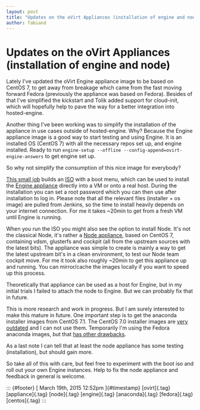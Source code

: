```yaml
---
layout: post
title: "Updates on the oVirt Appliances (installation of engine and node)"
author: fabiand
---
```



Updates on the oVirt Appliances (installation of engine and node)
=================================================================

Lately I've updated the oVirt Engine appliance image to be based on
CentOS 7, to get away from breakage which came from the fast moving
forward Fedora (previously the appliance was based on Fedora). Besides
of that I've simplified the kickstart and Tolik added support for
cloud-init, which will hopefully help to pave the way for a better
integration into hosted-engine.

Another thing I've been working was to simplify the installation of the
appliance in use cases outside of hosted-engine. Why? Because the Engine
appliance image is a good way to start testing and using Engine. It is
an installed OS (CentOS 7) with all the necessary repos set up, and
engine installed. Ready to run
`engine-setup --offline --config-append=ovirt-engine-answers` to get
engine set up.

So why not simplify the consumption of this nice image for everybody?

[This small
job](http://jenkins.ovirt.org/job/fabiand_boo_build_testing/) builds an
[ISO](http://jenkins.ovirt.org/job/fabiand_boo_build_testing/lastSuccessfulBuild/artifact/ovirt-ipxe.iso)
with a boot menu, which can be used to install the [Engine
appliance](http://jenkins.ovirt.org/job/ovirt-appliance_engine-3.5_master_merged/)
directly into a VM or onto a real host. During the installation you can
set a root password which you can then use after installation to log in.
Please note that all the relevant files (installer + os image) are
pulled from Jenkins, so the time to install heavily depends on your
internet connection. For me it takes \~20min to get from a fresh VM
until Engine is running.

When you run the ISO you might also see the option to install Node. It's
not the classical Node, it's rather a [Node
appliance](http://jenkins.ovirt.org/job/ovirt-appliance_node-3.5_master_merged/),
based on CentOS 7, containing vdsm, glusterfs and cockpit (all from the
upstream sources with the latest bits). The appliance was simple to
create is mainly a way to get the latest upstream bit's in a clean
environment, to test our Node team cockpit move. For me it took also
roughly \~20min to get this appliance up and running. You can
mirror/cache the images locally if you want to speed up this process.

Theoretically that appliance can be used as a host for Engine, but in my
initial trials I failed to attach the node to Engine. But we can
probably fix that in future.

This is more research and work in progress. But I am surely interested
to make this mature in future. One important step is to get the anaconda
installer images from CentOS 7.1. The CentOS 7.0 installer images are
[very outdated](http://bugs.centos.org/view.php?id=8239) and I can not
use them. Temporarily I'm using the Fedora anaconda images, but that
[has other
drawbacks](https://bugzilla.redhat.com/show_bug.cgi?id=1145130).

As a last note I can tell that at least the node appliance has some
testing (installation), but should gain more.

So take all of this with care, but feel free to experiment with the boot
iso and roll out your own Engine instances. Help to fix the node
appliance and feedback in general is welcome.

::: {#footer}
[ March 19th, 2015 12:52pm ]{#timestamp} [ovirt]{.tag} [appliance]{.tag}
[node]{.tag} [engine]{.tag} [anaconda]{.tag} [fedora]{.tag}
[centos]{.tag}
:::
